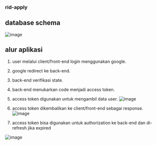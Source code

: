 ### rid-apply

## database schema

![image](https://user-images.githubusercontent.com/22321111/120995348-85078980-c7af-11eb-9aa4-5c36b1e00a6e.png)

## alur aplikasi
1. user melalui client/front-end login menggunakan google.
2. google redirect ke back-end.
3. back-end verifikasi state.
4. back-end menukarkan code menjadi access token.
5. access token digunakan untuk mengambil data user.
![image](https://user-images.githubusercontent.com/22321111/120996740-cc424a00-c7b0-11eb-9dbd-53b0f9c4bf86.png)

6. access token dikembalikan ke client/front-end sebagai response.
![image](https://user-images.githubusercontent.com/22321111/120996641-b3399900-c7b0-11eb-9907-0ec74fda345c.png)

7. access token bisa digunakan untuk authorization ke back-end dan di-refresh jika expired

![image](https://user-images.githubusercontent.com/22321111/120997603-8c2f9700-c7b1-11eb-8ca8-fdd2e8458079.png)
